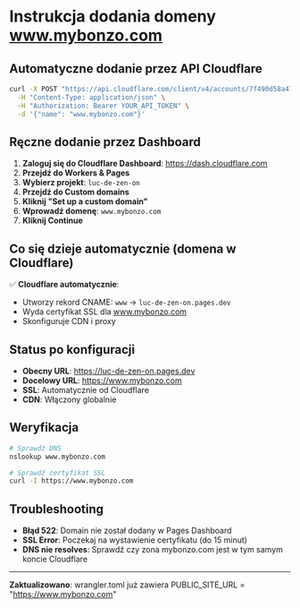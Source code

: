 # Instrukcja dodania domeny www.mybonzo.com

## Automatyczne dodanie przez API Cloudflare

```bash
curl -X POST "https://api.cloudflare.com/client/v4/accounts/7f490d58a478c6baccb0ae01ea1d87c3/pages/projects/luc-de-zen-on/domains" \
  -H "Content-Type: application/json" \
  -H "Authorization: Bearer YOUR_API_TOKEN" \
  -d '{"name": "www.mybonzo.com"}'
```

## Ręczne dodanie przez Dashboard

1. **Zaloguj się do Cloudflare Dashboard**: https://dash.cloudflare.com
2. **Przejdź do Workers & Pages**
3. **Wybierz projekt**: `luc-de-zen-on`
4. **Przejdź do Custom domains** 
5. **Kliknij "Set up a custom domain"**
6. **Wprowadź domenę**: `www.mybonzo.com`
7. **Kliknij Continue**

## Co się dzieje automatycznie (domena w Cloudflare)

✅ **Cloudflare automatycznie**:
- Utworzy rekord CNAME: `www` → `luc-de-zen-on.pages.dev`
- Wyda certyfikat SSL dla www.mybonzo.com
- Skonfiguruje CDN i proxy

## Status po konfiguracji

- **Obecny URL**: https://luc-de-zen-on.pages.dev
- **Docelowy URL**: https://www.mybonzo.com
- **SSL**: Automatycznie od Cloudflare  
- **CDN**: Włączony globalnie

## Weryfikacja

```bash
# Sprawdź DNS
nslookup www.mybonzo.com

# Sprawdź certyfikat SSL
curl -I https://www.mybonzo.com
```

## Troubleshooting

- **Błąd 522**: Domain nie został dodany w Pages Dashboard
- **SSL Error**: Poczekaj na wystawienie certyfikatu (do 15 minut)
- **DNS nie resolves**: Sprawdź czy zona mybonzo.com jest w tym samym koncie Cloudflare

---
**Zaktualizowano**: wrangler.toml już zawiera PUBLIC_SITE_URL = "https://www.mybonzo.com"
